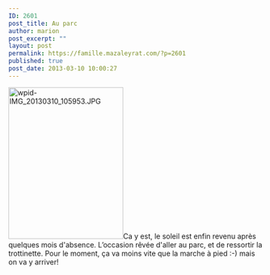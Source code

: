 ```yaml
---
ID: 2601
post_title: Au parc
author: marion
post_excerpt: ""
layout: post
permalink: https://famille.mazaleyrat.com/?p=2601
published: true
post_date: 2013-03-10 10:00:27
---
```

<a href="http://famille.mazaleyrat.com/wp-content/uploads/2013/03/wpid-IMG_20130310_105953.jpg"><img src="http://famille.mazaleyrat.com/wp-content/uploads/2013/03/wpid-IMG_20130310_105953-227x300.jpg" alt="wpid-IMG_20130310_105953.JPG" width="227" height="300" class="alignleft size-medium wp-image-2600" /></a>Ca y est, le soleil est enfin revenu après quelques mois d'absence. L’occasion rêvée d'aller au parc, et de ressortir la trottinette. Pour le moment, ça va moins vite que la marche à pied :-) mais on va y arriver!
